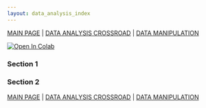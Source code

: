 ```yaml
---
layout: data_analysis_index
---
```


[MAIN PAGE](https://soukupmarek-edin.github.io/) | [DATA ANALYSIS CROSSROAD](https://soukupmarek-edin.github.io/data_analysis/data_analysis_main.html) | [DATA MANIPULATION](https://soukupmarek-edin.github.io/data_analysis/manipulation_main.html)

<!-- <video src="trial_video.mkv" poster="poster.jpg" width="320" height="200" controls preload></video> -->

[![Open In Colab](https://colab.research.google.com/assets/colab-badge.svg)](https://colab.research.google.com/drive/1-UKYifbfuwppmaDmQa9uhOJLJiasOjxS?usp=sharing)

### Section 1

### Section 2

[MAIN PAGE](https://soukupmarek-edin.github.io/) | [DATA ANALYSIS CROSSROAD](https://soukupmarek-edin.github.io/data_analysis/data_analysis_main.html) | [DATA MANIPULATION](https://soukupmarek-edin.github.io/data_analysis/manipulation_main.html)











